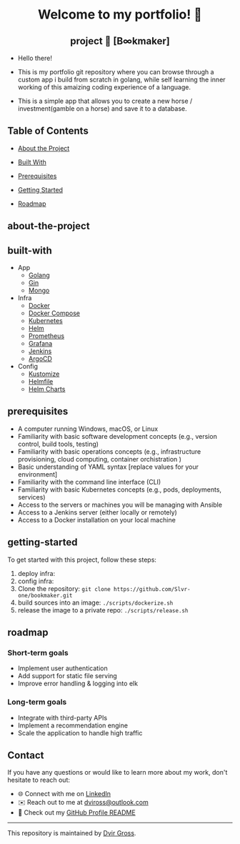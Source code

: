 <div align="center">

# Welcome to my portfolio! 👋

## project 📖 [B∞kmaker]

</div>

* Hello there! 
* This is my portfolio git repository where you can browse through a custom app i build from scratch in golang,
while self learning the inner working of this amaizing coding experience of a language.

* This is a simple app that allows you to create a new horse / investment(gamble on a horse) and save it to a database.

## Table of Contents

* [About the Project](#about-the-project)
* [Built With](#built-with)

* [Prerequisites](#prerequisites)
* [Getting Started](#getting-started)
* [Roadmap](#roadmap)


## about-the-project



## built-with
* App
  * [Golang](https://golang.org/)
  * [Gin](https://github.com/gin-gonic/gin)
  * [Mongo](https://github.com/mongodb/mongo-go-driver)
  <!-- * [Gorm](https://gorm.io/) -->
  <!-- * [JWT](https://jwt.io/) -->
* Infra
  * [Docker](https://www.docker.com/)
  * [Docker Compose](https://docs.docker.com/compose/)
  * [Kubernetes](https://kubernetes.io/)
  * [Helm](https://helm.sh/)
  * [Prometheus](https://prometheus.io/)
  * [Grafana](https://grafana.com/)
  * [Jenkins](https://www.jenkins.io/)
  * [ArgoCD](https://argoproj.github.io/argo-cd/)
  <!-- * [ArgoCD Image Updater](https://github.com/argoproj-labs/argocd-image-updater) -->
  <!-- * [ArgoCD Notifications](https://argoproj-labs.github.io/argocd-notifications/) -->
* Config
  * [Kustomize](https://kustomize.io/)
  * [Helmfile](https://github.com/roboll/helmfile)
  * [Helm Charts](https://helm.sh/)
    
## prerequisites
<!-- TODO -->
* A computer running Windows, macOS, or Linux
* Familiarity with basic software development concepts (e.g., version control, build tools, testing)
* Familiarity with basic operations concepts (e.g., infrastructure provisioning, cloud computing, container orchistration )
* Basic understanding of YAML syntax [replace values for your environment]
* Familiarity with the command line interface (CLI)
* Familiarity with basic Kubernetes concepts (e.g., pods, deployments, services)
* Access to the servers or machines you will be managing with Ansible
* Access to a Jenkins server (either locally or remotely)
* Access to a Docker installation on your local machine
<!-- * Familiarity with basic Jenkins concepts (e.g., pipelines, jobs, agents) -->
<!-- * Basic understanding of programming concepts (e.g., variables, functions, control flow) -->
<!-- * Access to a Kubernetes cluster (e.g., Minikube, GKE, EKS) -->
<!-- - Familiarity with golang syntax and concepts -->
<!-- - Basic understanding of object-oriented programming -->

## getting-started
<!-- TODO -->
To get started with this project, follow these steps:
1. deploy infra:
2. config infra:
3. Clone the repository: `git clone https://github.com/Slvr-one/bookmaker.git`
4. build sources into an image: `./scripts/dockerize.sh`
5. release the image to a private repo: `./scripts/release.sh`

## roadmap
<!-- TODO -->
### Short-term goals
- Implement user authentication
- Add support for static file serving
- Improve error handling & logging into elk

### Long-term goals
- Integrate with third-party APIs
- Implement a recommendation engine
- Scale the application to handle high traffic

## Contact
If you have any questions or would like to learn more about my work, don't hesitate to reach out:

- 🌐 Connect with me on [LinkedIn](https://www.linkedin.com/in/dvir-gross-929252224/)
- ✉️ Reach out to me at [dviross@outlook.com](mailto:dviross@outlook.com)
- 🌟 Check out my [GitHub Profile README](https://github.com/Slvr-one/Slvr-one/blob/main/README.md)


---
This repository is maintained by [Dvir Gross](https://github.com/Slvr-one). 